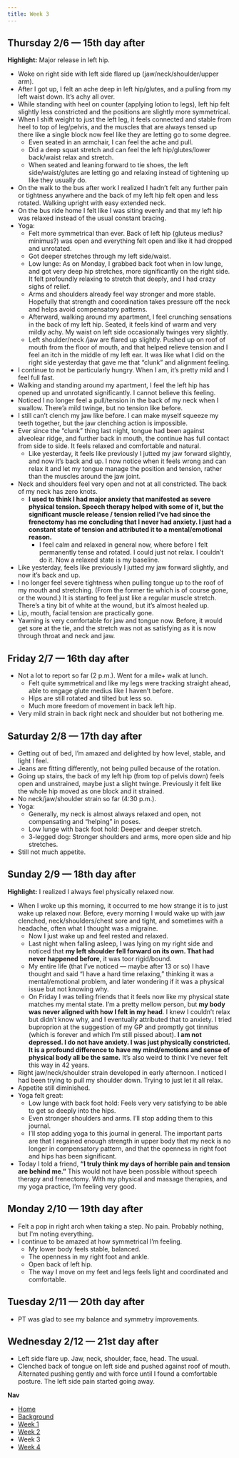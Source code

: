 ```yaml
---
title: Week 3
---
```


## Thursday 2/6 — 15th day after

**Highlight:** Major release in left hip.

* Woke on right side with left side flared up (jaw/neck/shoulder/upper arm).
* After I got up, I felt an ache deep in left hip/glutes, and a pulling from my left waist down. It’s achy all over.
* While standing with heel on counter (applying lotion to legs), left hip felt slightly less constricted and the positions are slightly more symmetrical.
* When I shift weight to just the left leg, it feels connected and stable from heel to top of leg/pelvis, and the muscles that are always tensed up there like a single block now feel like they are letting go to some degree.
    * Even seated in an armchair, I can feel the ache and pull.
    * Did a deep squat stretch and can feel the left hip/glutes/lower back/waist relax and stretch. 
    * When seated and leaning forward to tie shoes, the left side/waist/glutes are letting go and relaxing instead of tightening up like they usually do. 
* On the walk to the bus after work I realized I hadn’t felt any further pain or tightness anywhere and the back of my left hip felt open and less rotated. Walking upright with easy extended neck.
* On the bus ride home I felt like I was siting evenly and that my left hip was relaxed instead of the usual constant bracing.
* Yoga:
    * Felt more symmetrical than ever. Back of left hip (gluteus medius? minimus?) was open and everything felt open and like it had dropped and unrotated.
    * Got deeper stretches through my left side/waist.
    * Low lunge: As on Monday, I grabbed back foot when in low lunge, and got very deep hip stretches, more significantly on the right side. It felt profoundly relaxing to stretch that deeply, and I had crazy sighs of relief.
    * Arms and shoulders already feel way stronger and more stable. Hopefully that strength and coordination takes pressure off the neck and helps avoid compensatory patterns.
    * Afterward, walking around my apartment, I feel crunching sensations in the back of my left hip. Seated, it feels kind of warm and very mildly achy. My waist on left side occasionally twinges very slightly.
    * Left shoulder/neck /jaw are flared up slightly. Pushed up on roof of mouth from the floor of mouth, and that helped relieve tension and I feel an itch in the middle of my left ear. It was like what I did on the right side yesterday that gave me that “clunk” and alignment feeling.
* I continue to not be particularly hungry. When I am, it’s pretty mild and I feel full fast.
*  Walking and standing around my apartment, I feel the left hip has opened up and unrotated significantly. I cannot believe this feeling.
* Noticed I no longer feel a pull/tension in the back of my neck when I swallow. There’a mild twinge, but no tension like before.
* I still can’t clench my jaw like before. I can make myself squeeze my teeth together, but the jaw clenching action is impossible.
* Ever since the “clunk” thing last night, tongue had been against alveolear ridge, and further back in mouth, the continue has full contact from side to side. It feels relaxed and comfortable and natural.
   * Like yesterday, it feels like previously I jutted my jaw forward slightly, and now it’s back and up. I now notice when it feels wrong and can relax it and let my tongue manage the position and tension, rather than the muscles around the jaw joint.
* Neck and shoulders feel very open and not at all constricted. The back of my neck has zero knots.
   * **I used to think I had major anxiety that manifested as severe physical tension. Speech therapy helped with some of it, but the significant muscle release / tension relied I’ve had since the frenectomy has me concluding that I never had anxiety. I just had a constant state of tension and attributed it to a mental/emotional reason.**
      * I feel calm and relaxed in general now, where before I felt permanently tense and rotated. I could just not relax. I couldn’t do it. Now a relaxed state is my baseline.
* Like yesterday, feels like previously I jutted my jaw forward slightly, and now it’s back and up.
* I no longer feel severe tightness when pulling tongue up to the roof of my mouth and stretching. (From the former tie which is of course gone, or the wound.) It is starting to feel just like a regular muscle stretch. There’s a tiny bit of white at the wound, but it’s almost healed up.
* Lip, mouth, facial tension are practically gone.
* Yawning is very comfortable for jaw and tongue now. Before, it would get sore at the tie, and the stretch was not as satisfying as it is now through throat and neck and jaw.

## Friday 2/7 — 16th day after

* Not a lot to report so far (2 p.m.). Went for a mile+ walk at lunch.
   * Felt quite symmetrical and like my legs were tracking straight ahead, able to engage glute medius like I haven’t before. 
   * Hips are still rotated and tilted but less so. 
   * Much more freedom of movement in back left hip. 
* Very mild strain in back right neck and shoulder but not bothering me.

## Saturday 2/8 — 17th day after

* Getting out of bed, I’m amazed and delighted by how level, stable, and light I feel. 
* Jeans are fitting differently, not being pulled because of the rotation. 
* Going up stairs, the back of my left hip (from top of pelvis down) feels open and unstrained, maybe just a slight twinge. Previously it felt like the whole hip moved as one block and it strained.
* No neck/jaw/shoulder strain so far (4:30 p.m.).
* Yoga:
    * Generally, my neck is almost always relaxed and open, not compensating and “helping” in poses.
    * Low lunge with back foot hold: Deeper and deeper stretch.
    * 3-legged dog: Stronger shoulders and arms, more open side and hip stretches.
* Still not much appetite.

## Sunday 2/9 — 18th day after

**Highlight:** I realized I always feel physically relaxed now.

* When I woke up this morning, it occurred to me how strange it is to just wake up relaxed now. Before, every morning I would wake up with jaw clenched, neck/shoulders/chest sore and tight, and sometimes with a headache, often what I thought was a migraine.
   * Now I just wake up and feel rested and relaxed.
   * Last night when falling asleep, I was lying on my right side and noticed that **my left shoulder fell forward on its own. That had never happened before**, it was toor rigid/bound.
   * My entire life (that I’ve noticed — maybe after 13 or so) I have thought and said “I have a hard time relaxing,” thinking it was a mental/emotional problem, and later wondering if it was a physical issue but not knowing why.
   * On Friday I was telling friends that it feels now like my physical state matches my mental state. I’m a pretty mellow person, but **my body was never aligned with how I felt in my head**. I knew I couldn’t relax but didn’t know why, and I eventually attributed that to anxiety. I tried buproprion at the suggestion of my GP and promptly got tinnitus (which is forever and which I’m still pissed about). **I am not depressed. I do not have anxiety. I was just physically constricted. It is a profound difference to have my mind/emotions and sense of physical body all be the same.** It’s also weird to think I’ve never felt this way in 42 years.
* Right jaw/neck/shoulder strain developed in early afternoon. I noticed I had been trying to pull my shoulder down. Trying to just let it all relax. 
* Appetite still diminished.
* Yoga felt great:
    * Low lunge with back foot hold: Feels very very satisfying to be able to get so deeply into the hips. 
    * Even stronger shoulders and arms. I’ll stop adding them to this journal.
    * I’ll stop adding yoga to this journal in general. The important parts are that I regained enough strength in upper body that my neck is no longer in compensatory pattern, and that the openness in right foot and hips has been significant.
* Today I told a friend, **“I truly think my days of horrible pain and tension are behind me.”** This would not have been possible without speech therapy and frenectomy. With my physical and massage therapies, and my yoga practice, I’m feeling very good.

## Monday 2/10 — 19th day after

* Felt a pop in right arch when taking a step. No pain. Probably nothing, but I'm noting everything.
* I continue to be amazed at how symmetrical I’m feeling.
   * My lower body feels stable, balanced.
   * The openness in my right foot and ankle.
   * Open back of left hip.
   * The way I move on my feet and legs feels light and coordinated and comfortable.

## Tuesday 2/11 — 20th day after

* PT was glad to see my balance and symmetry improvements. 

## Wednesday 2/12 — 21st day after

* Left side flare up. Jaw, neck, shoulder, face, head. The usual.
* Clenched back of tongue on left side and pushed against roof of mouth. Alternated pushing gently and with force until I found a comfortable posture. The left side pain started going away.


**Nav**

* [Home](/readme.md)
* [Background](/background.md)
* [Week 1](/week-1.md)
* [Week 2](/week-2.md)
* Week 3
* [Week 4](/week-4.md)